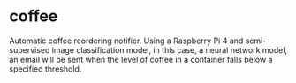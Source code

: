 # coffee
Automatic coffee reordering notifier. Using a Raspberry Pi 4 and semi-supervised image classification model, in this case, a neural network model, an email will be sent when the level of coffee in a container falls below a specified threshold.
